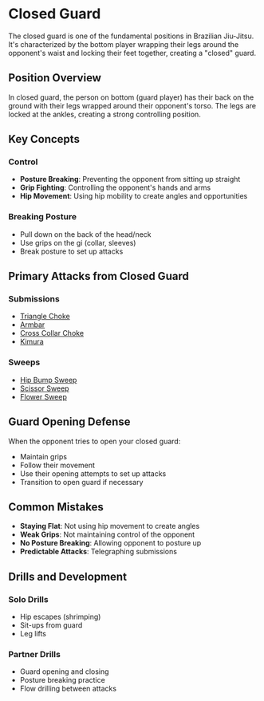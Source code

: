 # Closed Guard

The closed guard is one of the fundamental positions in Brazilian Jiu-Jitsu. It's characterized by the bottom player wrapping their legs around the opponent's waist and locking their feet together, creating a "closed" guard.

## Position Overview

In closed guard, the person on bottom (guard player) has their back on the ground with their legs wrapped around their opponent's torso. The legs are locked at the ankles, creating a strong controlling position.

## Key Concepts

### Control

- **Posture Breaking**: Preventing the opponent from sitting up straight
- **Grip Fighting**: Controlling the opponent's hands and arms
- **Hip Movement**: Using hip mobility to create angles and opportunities

### Breaking Posture

- Pull down on the back of the head/neck
- Use grips on the gi (collar, sleeves)
- Break posture to set up attacks

## Primary Attacks from Closed Guard

### Submissions

- [Triangle Choke](../submissions/chokes/triangle.md)
- [Armbar](../submissions/joint-locks/armbar.md)
- [Cross Collar Choke](../submissions/chokes/cross-collar.md)
- [Kimura](../submissions/joint-locks/kimura.md)

### Sweeps

- [Hip Bump Sweep](../sweeps/closed-guard/hip-bump.md)
- [Scissor Sweep](../sweeps/closed-guard/scissor.md)
- [Flower Sweep](../sweeps/closed-guard/flower.md)

## Guard Opening Defense

When the opponent tries to open your closed guard:

- Maintain grips
- Follow their movement
- Use their opening attempts to set up attacks
- Transition to open guard if necessary

## Common Mistakes

- **Staying Flat**: Not using hip movement to create angles
- **Weak Grips**: Not maintaining control of the opponent
- **No Posture Breaking**: Allowing opponent to posture up
- **Predictable Attacks**: Telegraphing submissions

## Drills and Development

### Solo Drills

- Hip escapes (shrimping)
- Sit-ups from guard
- Leg lifts

### Partner Drills

- Guard opening and closing
- Posture breaking practice
- Flow drilling between attacks
